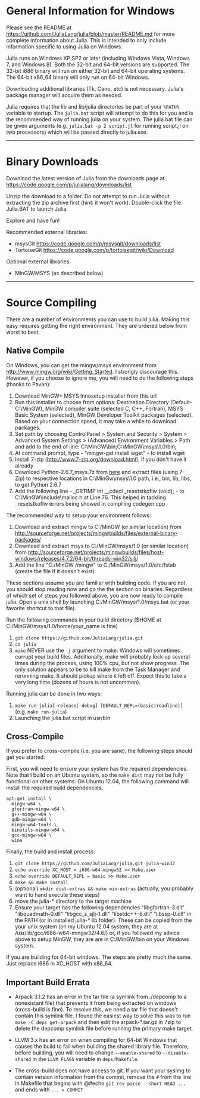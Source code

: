 General Information for Windows
===============================

Please see the README at https://github.com/JuliaLang/julia/blob/master/README.md for more complete information about Julia. This is intended to only include information specific to using Julia on Windows.

Julia runs on Windows XP SP2 or later (including Windows Vista, Windows 7, and Windows 8). Both the 32-bit and 64-bit versions are supported. The 32-bit i686 binary will run on either 32-bit and 64-bit operating systems. The 64-bit x86_64 binary will only run on 64-bit Windows.

Downloading additional libraries (Tk, Cairo, etc) is not necessary. Julia's package manager will acquire them as needed.

Julia requires that the lib and lib/julia directories be part of your `%PATH%` variable to startup. The `julia.bat` script will attempt to do this for you and is the recommended way of running julia on your system. The julia.bat file can be given arguments (e.g. `julia.bat -p 2 script.jl` for running script.jl on two processors) which will be passed directly to julia.exe.

___________________________________________________
Binary Downloads
================

Download the latest version of Julia from the downloads page at https://code.google.com/p/julialang/downloads/list

Unzip the download to a folder. Do not attempt to run Julia without extracting the zip archive first (hint: it won't work). Double-click the file Julia.BAT to launch Julia.

Explore and have fun!

Recommended external libraries:

 - msysGit https://code.google.com/p/msysgit/downloads/list 
 - TortoiseGit https://code.google.com/p/tortoisegit/wiki/Download

Optional external libraries

 - MinGW/MSYS (as described below)

___________________________________________________
Source Compiling
================

There are a number of environments you can use to build julia. Making this easy requires getting the right environment. They are ordered below from worst to best.

Native Compile
--------------

On Windows, you can get the mingw/msys environment from http://www.mingw.org/wiki/Getting_Started. I strongly discourage this. However, if you choose to ignore me, you will need to do the following steps (thanks to Pavan):

1. Download MinGW+ MSYS Innosetup installer from this url 
2. Run this installer to choose from options: Destination Directory (Default- C:\MinGW), MinGW compiler suite (selected C, C++, Fortran), MSYS Basic System (selected), MinGW Developer Toolkit packages (selected). Based on your connection speed, it may take a while to download packages.
3. Set path by choosing ControlPanel > System and Security > System > Advanced System Settings > (Advanced) Environment Variables > Path and add to the end of line: C:\MinGW\bin;C:\MinGW\msys\1.0\bin;
4. At command prompt, type - "mingw-get install wget" - to install wget
5. Install 7-zip (http://www.7-zip.org/download.html), if you don't have it already
5. Download Python-2.6.7_msys.7z from [here](https://osspack32.googlecode.com/files/python-2.6.7_msys.7z) and extract files (using 7-Zip) to respective locations in C:\MinGw\msys\1.0 path, i.e., bin, lib, libs, to get Python 2.6.7
6. Add the following line -  _CRTIMP int __cdecl _resetstkoflw (void); - to C:\MinGW\include\malloc.h at Line 76. This helped in tackling _resetstkoflw errors being showed in compiling codegen.cpp

The recommended way to setup your environment follows:

1. Download and extract mingw to C:/MinGW (or similar location) from http://sourceforge.net/projects/mingwbuilds/files/external-binary-packages/
2. Download and extract msys to C:/MinGW/msys/1.0 (or similar location) from http://sourceforge.net/projects/mingwbuilds/files/host-windows/releases/4.7.2/64-bit/threads-win32/sjlj/
3. Add the line "C:/MinGW /mingw" to C:/MinGW/msys/1.0/etc/fstab (create the file if it doesn't exist)

These sections assume you are familiar with building code. If you are not, you should stop reading now and go the the section on binaries. Regardless of which set of steps you followed above, you are now ready to compile julia. Open a unix shell by launching C:/MinGW/msys/1.0/msys.bat (or your favorite shortcut to that file). 

Run the following commands in your build directory ($HOME at C:/MinGW/msys/1.0/home/your_name is fine)
1. `git clone https://github.com/JuliaLang/julia.git`
2. `cd julia`
3. `make`
NEVER use the `-j` argument to make. Windows will sometimes corrupt your build files. Additionally, make will probably lock up several times during the process, using 100% cpu, but not show progress. The only solution appears to be to kill make from the Task Manager and rerunning make. It should pickup where it left off. Expect this to take a very long time (dozens of hours is not uncommon).

Running julia can be done in two ways:
1. `make run-julia[-release|-debug] [DEFAULT_REPL=(basic|readline)]` (e.g. `make run-julia`)
2. Launching the julia.bat script in usr/bin

Cross-Compile
-------------

If you prefer to cross-compile (i.e. you are sane), the following steps should get you started:

First, you will need to ensure your system has the required dependencies. Note that I build on an Ubuntu system, so the `make dist` may not be fully functional on other systems. On Ubuntu 12.04, the following command will install the required build dependencies.

```
apt-get install \
  mingw-w64 \
  gfortran-mingw-w64 \
  g++-mingw-w64 \
  gdb-mingw-w64 \
  mingw-w64-tools \
  binutils-mingw-w64 \
  gcc-mingw-w64 \
  wine
```

Finally, the build and install process:

1. `git clone https://github.com/JuliaLang/julia.git julia-win32`
2. `echo override XC_HOST = i686-w64-mingw32 >> Make.user`
3. `echo override DEFAULT_REPL = basic >> Make.user`
4. `make && make install`
5. (optional) `mkdir dist-extras && make win-extras` (actually, you probably want to hand execute these steps)
6. move the julia-* directory to the target machine
7. Ensure your target has the following dependencies "libgfortran-3.dll" "libquadmath-0.dll" "libgcc_s_sjlj-1.dll" "libstdc++-6.dll" "libssp-0.dll" in the PATH (or in installed julia-* lib folder). These can be copied from the your unix system (on my Ubuntu 12.04 system, they are at /usr/lib/gcc/i686-w64-mingw32/4.6/) or, if you followed my advice above to setup MinGW, they are are in C:/MinGW/bin on your Windows system.

If you are building for 64-bit windows. The steps are pretty much the same. Just replace i686 in XC_HOST with x86_64.

Important Build Errata
----------------------

- Arpack 3.1.2 has an error in the tar file (a symlink from ./depcomp to a nonexistant file) that prevents it from being extracted on windows (cross-build is fine). To resolve this, we need a tar file that doesn't contain this symlink file. I found the easiest way to solve this was to run `make -C deps get-arpack` and then edit the arpack-*.tar.gz in 7zip to delete the depcomp symlink file before running the primary make target.

- LLVM 3.x has an error on when compiling for 64-bit Windows that causes the build to fail when building the shared library file. Therefore, before building, you will need to change `--enable-shared` to `--disable-shared` in the `LLVM_FLAGS` variable in `deps/Makefile`.

- The cross-build does not have access to git. If you want your sysimg to contain version information from the commit, remove the `#` from the line in Makefile that begins with @#echo `git rev-parse --short HEAD ...` and ends with `... > COMMIT`

